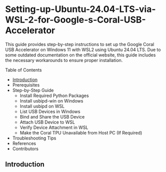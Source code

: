 # Setting-up-Ubuntu-24.04-LTS-via-WSL-2-for-Google-s-Coral-USB-Accelerator
This guide provides step-by-step instructions to set up the Google Coral USB Accelerator on Windows 11 with WSL2 using Ubuntu 24.04 LTS. Due to some outdated documentation on the official website, this guide includes the necessary workarounds to ensure proper installation.

Table of Contents
- [Introduction](#item-1)
- Prerequisites
- Step-by-Step Guide
  - Install Required Python Packages
  - Install usbipd-win on Windows
  - Install usbipd on WSL
  - List USB Devices in Windows
  - Bind and Share the USB Device
  - Attach USB Device to WSL
  - Verify Device Attachment in WSL
  - Make the Coral TPU Unavailable from Host PC (If Required)
- Troubleshooting Tips
- References
- Contributors

<a id="item-1"></a>
## Introduction
